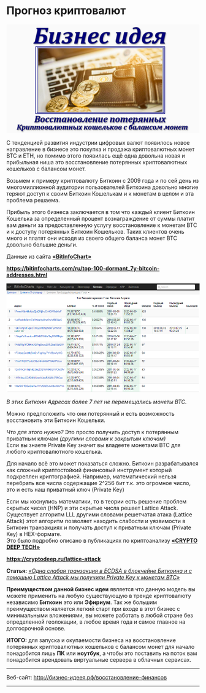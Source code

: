 # Прогноз криптовалют

![logo](logo.png)

<!-- /wp:gallery -->

<!-- wp:paragraph -->
<p>С тенденцией развития индустрии цифровых валют появилось новое направление в бизнесе это покупка и продажа криптовалютных монет BTC и ETH, но помимо этого появилась ещё одна довольна новая и прибыльная ниша это восстановление потерянных криптовалютных кошельков с балансом монет. </p>
<!-- /wp:paragraph -->

<!-- wp:paragraph -->
<p>Возьмем к примеру криптовалюту Биткоин с 2009 года и по сей день из многомиллионной аудитории пользователей Биткоина довольно многие теряют доступ к своим Биткоин Кошелькам и к монетам в целом и эта проблема решаема.</p>
<!-- /wp:paragraph -->

<!-- wp:paragraph -->
<p>Прибыль этого бизнеса заключается в том что каждый клиент Биткоин Кошелька за определенный процент вознаграждение от суммы платит вам деньги за предоставленную услугу восстановление к монетам BTC и к доступу потерянных Биткоин Кошельков. Таких клиентов очень много и платят они исходя из своего общего баланса монет BTC довольно большие деньги.</p>
<!-- /wp:paragraph -->

<!-- wp:paragraph -->
<p>Данные из сайта <strong><a href="https://bitinfocharts.com/ru/top-100-richest-bitcoin-addresses.html" target="_blank" rel="noreferrer noopener">«BitInfoChart»</a></strong></p>
<!-- /wp:paragraph -->

<!-- wp:paragraph -->
<p><strong><a href="https://bitinfocharts.com/ru/top-100-dormant_7y-bitcoin-addresses.html" target="_blank" rel="noreferrer noopener">https://bitinfocharts.com/ru/top-100-dormant_7y-bitcoin-addresses.html</a></strong></p>
<!-- /wp:paragraph -->

![BitInfoChart](BitInfoChart.png)

<!-- wp:paragraph {"align":"center"} -->
<p class="has-text-align-center"><em>В этих Биткоин Aдресах более 7 лет не перемещались монеты BTC. </em></p>
<!-- /wp:paragraph -->

<!-- wp:paragraph -->
<p>Можно предположить что они потерянный и есть возможность восстановить эти Биткоин Кошельки.</p>
<!-- /wp:paragraph -->

<!-- wp:paragraph -->
<p><em>Что для этого нужно?</em> Это просто получить доступ к потерянным приватным ключам <em>(другими словами к закрытым ключам)</em><br>Если вы знаете Private Key значит вы владеете монетами BTC для любого криптовалютного кошелька.</p>
<!-- /wp:paragraph -->

<!-- wp:paragraph -->
<p>Для начало всё это может показаться сложно. Биткоин разрабатывался как сложный криптостойкий финансовый инструмент который подкреплен криптографией. Например, математический нельзя перебрать все числа содержащие 2^256 бит т.к. это огромное число, это и есть наш приватный ключ (Private Key)</p>
<!-- /wp:paragraph -->

<!-- wp:paragraph -->
<p>Если мы коснулись математики, то в теории есть решение проблем скрытых чисел (HNP) и эти скрытые числа решает Lattice Attack.<br>Существует алгоритм LLL другими словами решетчатая атака (Lattice Attack) этот алгоритм позволяет находить слабости и уязвимости в Биткоин транзакциях и получать доступ к приватным ключам (Private Key) в HEX-формате.<br>Это было подробно описано в публикациях по криптоанализу <a href="https://cryptodeep.ru/lattice-attack" target="_blank" rel="noreferrer noopener"><strong>«CRYPTO DEEP TECH»</strong></a> </p>
<!-- /wp:paragraph -->

<!-- wp:paragraph {"textColor":"vivid-cyan-blue"} -->
<p class="has-vivid-cyan-blue-color has-text-color"><a href="https://cryptodeep.ru/lattice-attack" target="_blank" rel="noreferrer noopener"><strong>https://cryptodeep.ru/lattice-attack</strong></a></p>
<!-- /wp:paragraph -->

<!-- wp:paragraph -->
<p><strong>Статья:</strong> <a href="https://cryptodeep.ru/lattice-attack" target="_blank" rel="noreferrer noopener"><em>«Одна слабая транзакция в ECDSA в блокчейне Биткоина и с помощью Lattice Attack мы получили Private Key к монетам BTC»</em></a></p>
<!-- /wp:paragraph -->

<!-- wp:paragraph -->
<p><strong>Преимуществом данной бизнес идеи</strong> является что данную модель вы можете применить на любую существующую в тренде криптовалюту независимо<strong> Биткоин</strong> это или <strong>Эфириум</strong>. Так же большим преимуществом является легкий старт при входе в этот бизнес с минимальными вложениями, вы можете работать в любой стране без определенной геолокации, в любое время года и самое главное на долгосрочной основе.</p>
<!-- /wp:paragraph -->

<!-- wp:paragraph -->
<p><strong>ИТОГО:</strong> для запуска и окупаемости бизнеса на восстановление потерянных криптовалютных кошельков с балансом монет для начало понадобится лишь <strong>ПК</strong> или <strong>ноутбук</strong>, а чтобы это поставить на поток вам понадобится арендовать виртуальные сервера в облачных сервисах.</p>
<!-- /wp:paragraph -->

<!-- wp:paragraph -->
<p></p>
<!-- /wp:paragraph -->

----

Веб-сайт: http://бизнес-идеея.рф/восстановление-финансов

----
